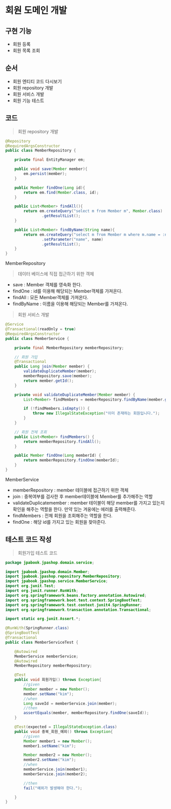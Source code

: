 # 회원 도메인 개발

## 구현 기능
- 회원 등록
- 회원 목록 조회

## 순서
- 회원 엔티티 코드 다시보기
- 회원 repository 개발
- 회원 서비스 개발
- 회원 기능 테스트

## 코드
> 회원 repository 개발

```java
@Repository
@RequiredArgsConstructor
public class MemberRepository {

    private final EntityManager em;

    public void save(Member member){
        em.persist(member);
    }

    public Member findOne(Long id){
        return em.find(Member.class, id);
    }

    public List<Member> findAll(){
        return em.createQuery("select m from Member m", Member.class)
                .getResultList();
    }

    public List<Member> findByName(String name){
        return em.createQuery("select m from Member m where m.name = :name", Member.class)
                .setParameter("name", name)
                .getResultList();
    }
}
```

MemberRepository

> 데이터 베이스에 직접 접근하기 위한 객체

- save : Member 객체를 영속화 한다.
- findOne : id를 이용해 해당되는 Member객체를 가져온다.
- findAll : 모든 Member객체를 가져온다.
- findByName : 이름을 이용해 해당되는 Member를 가져온다.

> 회원 서비스 개발

```java
@Service
@Transactional(readOnly = true)
@RequiredArgsConstructor
public class MemberService {

    private final MemberRepository memberRepository;

    // 회원 가입
    @Transactional
    public Long join(Member member) {
        validateDuplicateMember(member);
        memberRepository.save(member);
        return member.getId();
    }

    private void validateDuplicateMember(Member member) {
        List<Member> findMembers = memberRepository.findByName(member.getName());

        if (!findMembers.isEmpty()) {
            throw new IllegalStateException("이미 존재하는 회원입니다.");
        }
    }

    // 회원 전체 조회
    public List<Member> findMembers() {
        return memberRepository.findAll();
    }

    public Member findOne(Long memberId) {
        return memberRepository.findOne(memberId);
    }
}
```

MemberService
- memberRepository : member 테이블에 접근하기 위한 객체
- join : 중복여부를 검사한 후 member테이블에 Member를 추가해주는 역할
- validateDuplicatemember : member 테이블이 해당 member를 가지고 있는지 확인을 해주는 역할을 한다. 만약 있는 겨웅에는 에러를 출력해준다.
- findMembers : 전체 회원을 조회해주는 역할을 한다.
- findOne : 해당 id를 가지고 있는 회원을 찾아준다.



## 테스트 코드 작성

> 회원가입 테스트 코드

```java
package jpabook.jpashop.domain.service;

import jpabook.jpashop.domain.Member;
import jpabook.jpashop.repository.MemberRepository;
import jpabook.jpashop.service.MemberService;
import org.junit.Test;
import org.junit.runner.RunWith;
import org.springframework.beans.factory.annotation.Autowired;
import org.springframework.boot.test.context.SpringBootTest;
import org.springframework.test.context.junit4.SpringRunner;
import org.springframework.transaction.annotation.Transactional;

import static org.junit.Assert.*;

@RunWith(SpringRunner.class)
@SpringBootTest
@Transactional
public class MemberServiceTest {

    @Autowired
    MemberService memberService;
    @Autowired
    MemberRepository memberRepository;

    @Test
    public void 회원가입() throws Exception{
        //given
        Member member = new Member();
        member.setName("kim");
        //when
        Long saveId = memberService.join(member);
        //then
        assertEquals(member, memberRepository.findOne(saveId));
    }

    @Test(expected = IllegalStateException.class)
    public void 중복_회원_예외() throws Exception{
        //given
        Member member1 = new Member();
        member1.setName("kim");

        Member member2 = new Member();
        member2.setName("kim");
        //when
        memberService.join(member1);
        memberService.join(member2);

        //then
        fail("예외가 발생해야 한다.");

    }
}
```